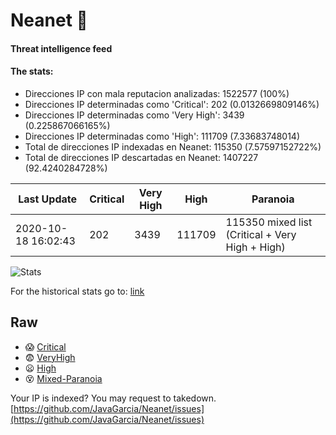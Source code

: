 # Neanet :hocho:
#### Threat intelligence feed
#### The stats:

- Direcciones IP con mala reputacion analizadas: 1522577 (100%)
- Direcciones IP determinadas como 'Critical':  202 (0.0132669809146%)
- Direcciones IP determinadas como 'Very High':  3439 (0.225867066165%)
- Direcciones IP determinadas como 'High':  111709 (7.33683748014)
- Total de direcciones IP indexadas en Neanet:  115350 (7.57597152722%)
- Total de direcciones IP descartadas en Neanet:  1407227 (92.4240284728%)

| Last Update | Critical | Very High | High | Paranoia |
| --- | --- | --- | --- | --- |
| 2020-10-18 16:02:43 | 202 | 3439 | 111709 | 115350 mixed list (Critical + Very High + High)|

![Stats](https://docs.google.com/spreadsheets/d/e/2PACX-1vSnaNMIXVabIpDJjufMlzH7poXnshF3mgd8Is1g9ytUEzVsP5my4Trn8f-xkoLLQ38xpL3HtmUexLo6/pubchart?oid=501124687&format=image)

For the historical stats go to: [link](/stats.csv)
## Raw
- :scream: [Critical](https://raw.githubusercontent.com/JavaGarcia/Neanet/master/blacklists/neanet_critical.txt)
- :fearful: [VeryHigh](https://raw.githubusercontent.com/JavaGarcia/Neanet/master/blacklists/neanet_veryHigh.txtt)
- :frowning: [High](https://raw.githubusercontent.com/JavaGarcia/Neanet/master/blacklists/neanet_high.txt)
- :dizzy_face: [Mixed-Paranoia](https://raw.githubusercontent.com/JavaGarcia/Neanet/master/blacklists/neanet_all.txt)


Your IP is indexed? You may request to takedown. [https://github.com/JavaGarcia/Neanet/issues](https://github.com/JavaGarcia/Neanet/issues)



























































































































































































































































































































































































































































































































































































































































































































































































































































































































































































































































































































































































































































































































































































































































































































































